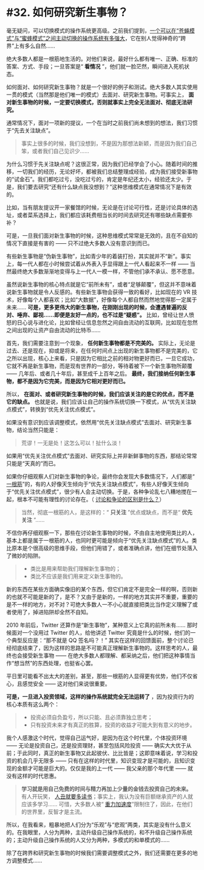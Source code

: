 # #32. 如何研究新生事物？

毫无疑问，可以切换模式的操作系统更高级。之前我们提到，[一个可以在“苍蝇模式”与“蜜蜂模式”之间主动切换的操作系统有多强大](A20.html)，它在别人觉得神奇的“跨界”上有多么自然……

绝大多数人都是一根筋地生活的。对他们来说，最好什么都有唯一、正确、标准的答案、方式、手段；一旦答案是“ **看情况** ”，他们就一脸茫然，瞬间进入死机状态。

如何面对、如何研究新生事物？就是一个很好的例子和测试。绝大多数人其实使用一贯的模式（当然那是他们唯一的模式）去面对、研究新生事物。可事实上， **面对新生事物的时候，一定要切换模式，否则就事实上完全无法面对、彻底无法研究。**

通常情况下，面对一项新的提议，一个在当时之前我们尚未想到的想法，我们习惯于“先去关注缺点”。

> 事实上很多的时候，我们没想到，不是因为那想法新颖，而是因为我们自己笨，或者我们自己见识少……

为什么习惯于先关注缺点呢？这很正常，因为我们已经学会了小心。随着时间的推移，一切我们的经历，无论好坏，都被我们总结整理成经验，成为我们接受新事物的“试金石”。我们都吃过亏，没吃过亏的，肯定是年纪还太小，经验还太少。于是，我们要去研究“还有什么缺点我没想到？”这种思维模式在通常情况下是有效的。

比如，当有朋友提议开一家餐馆的时候，无论是在讨论可行性，还是讨论具体的选址，或者菜系选择上，我们都应该耗费相当长的时间去研究还有哪些缺点需要弥补？

可是，一旦我们面对新生事物的时候，这种思维模式常常是无效的，且在不自知的情况下直接是有害的 —— 只不过绝大多数人没有意识到而已。

有些新生事物是“伪新生事物”，比如青少年的着装打扮，其实就并不“新”。事实上，每一代人都在小时候尝试着从外表入手显得跟上一代人看起来不一样 —— 当然最终绝大多数渐渐地变得与上一代人一模一样，不管他们承不承认、愿不愿意。

虽然说新生事物的核心特点就是它“前所未有”，或者“足够颠覆”，但这并不意味着说新生事物就是令人反感的。有些新生事物会获得一致的看好，比如现在的 VR 技术，好像每个人都喜欢；比如“大数据”，好像每个人都自然而然地觉得那一定属于未来…… **可是，更多更伟大的新生事物，在刚刚出现的时候，会遭遇普遍的反对、唾弃、鄙视……即便是友好一点的，也不过是“疑惑”。** 比如，曾经让世人愤怒的日心说与进化论，比如曾经让信息忽然之间自由流动的互联网，比如现在忽然之间出现的让资产自由流动的比特币……

首先，我们需要注意到一个现象， **任何新生事物都是不完美的。** 实际上，无论是过去、还是现在，抑或是将来，在任何时间点上出现的新生事物都不是完美的，它之所以出现，核心上来看，只是因为它相比之前的相对物更好而已，一旦它成功，它就不再是新生事物，而是现有世界的一部分，等待着被下一个新生事物所颠覆 —— 几年后、或者几十年后，甚至成千上百年之后。 **最终，我们接纳任何新生事物，都不是因为它完美，而是因为它相对更好而已。**

所以， **在面对、或者研究新生事物的时候，我们应该关注的是它的优点，而不是它的缺点。** 也就是说，我们应该让自己的操作系统切换一下模式，从“优先关注缺点模式”，转换到“优先关注优点模式”。

如果没有意识到应该调整模式，依然用“优先关注缺点模式”去面对、研究新生事物，结论当然只能是：

> 荒谬！一无是处！这怎么可以！扯什么淡！

如果用“优先关注优点模式”去面对、研究实际上并非新鲜事物的东西，那结论常常只能是“天真的”而已。

如果你仔细观察人们对新生事物的争论，最终你会发现大多数情况下，人们都是“ [一根筋](A20.html)”的，有的人好像天生倾向于“优先关注缺点模式”，有些人好像天生倾向于“优先关注优点模式”，很少有人会主动切换。于是，各种争论乱七八糟地搅在一起，根本不可能有理性的讨论存在。（ [讨论和争论的区别是什么？](A11.html)）

> 当然，彻底一根筋的人，是这样的：“ **只关注** ”优点或缺点，而不是“ **优先关注** ”……

不信你再仔细观察一下，那些在讨论新生事物的时候，不由自主地使用类比的人，基本上都是属于一根筋的人，也同时更可能是倾向于“优先关注缺点模式”的人。类比原本是个很高级的思维手段，但他们用错了，或者准确点讲，他们在细节处落入了微妙的陷阱。

> - 类比是用来帮助我们理解新生事物的；
> - 类比不应该是我们用来定义新生事物的。

新的东西在某些方面确实像旧的某个东西，但它们肯定不是完全一样的啊，否则新的也就不可能是新的了，是不？又由于是新的，一样的地方其实并不重要，重要的是不一样的地方，对不对？可绝大多数人一不小心就直接把类比当作定义理解了或者使用了，掉进陷阱却全然不自知。

2010 年前后，Twitter 还算作是“新生事物”，某种意义上它真的前所未有…… 那时候面对一个没用过 Twitter 的人，给他讲述 Twitter 究竟是什么的时候，他们的一个典型反应是：“那不就是 QQ 签名吗？！” 其实在这样的回馈面前，整个讨论已经彻底结束了，因为这样的思路是不可能真正理解新生事物的。这样思考的人，最终也会接受新生事物 —— 在绝大多数人都理解、都采纳之后，他们把这种事情当作“想当然”的东西处理，也挺省心罢。

平日里可能看不出太大的差别，甚至，那些一根筋的人显得更有优势，他们不仅省心，且感觉安全 —— 这对他们来说很重要。

**可是，一旦进入投资领域，这样的操作系统就完全无法运转了** ，因为投资行为的核心本质有这么两个：

> - 投资必须自负盈亏，所以只能、且必须靠独立思考；
> - 只有投资未来才有真正的胜算，投资的收益才可能大到有意义的地步。

我个人感激这个时代，觉得自己运气好，是因为在这个时代里，个体投资环境 —— 无论是投资自己，还是投资理财，甚至包括风险投资 —— 确实大大优于从前；于此同时，真正的新生事物又此起彼伏、比比皆是；这即意味着说，学习和投资的机会几乎无限多 —— 只有在这样的时代里，知识变现才是可能的，且知识变现的金额才可能是巨大的。仅仅是我的上一代 —— 我父亲的那个年代里 —— 就没有这样的时代恩惠。

> **学习就是用自己免费的时间与精力再加上少量的金钱去投资自己的未来。** 有人开玩笑， [人丑就要多读书](A28.html)；事实上，我认为没有巨额继承资产的人就应该多学习…… 可惜，大多数人被“ [重力加速度](A03.html)”限制住了，因此，在他们的世界里，反智才是主流。

所以，在我看来，粗暴地把人们分为“乐观”与“悲观”两类，其实是没有什么意义的。在我眼里，人分为两种，主动升级自己操作系统的，和不升级自己操作系统的；主动升级自己操作系统的人又分为两种，多模式的和单模式的……

除了在跨界和研究新生事物的时候我们需要调整模式之外，我们还需要在更多的地方调整模式……
